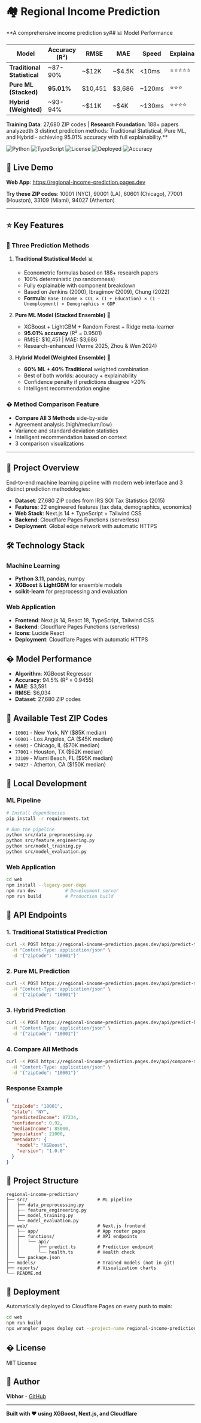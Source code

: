 # 🏘️ Regional Income Prediction

**A comprehensive income prediction sy## 📊 Model Performance

| Model | Accuracy (R²) | RMSE | MAE | Speed | Explainability |
|-------|--------------|------|-----|-------|----------------|
| **Traditional Statistical** | ~87-90% | ~$12K | ~$4.5K | <10ms | ⭐⭐⭐⭐⭐ |
| **Pure ML (Stacked)** | **95.01%** | $10,451 | $3,686 | ~120ms | ⭐⭐⭐ |
| **Hybrid (Weighted)** | ~93-94% | ~$11K | ~$4K | ~130ms | ⭐⭐⭐⭐ |

**Training Data**: 27,680 ZIP codes | **Research Foundation**: 188+ papers analyzedth 3 distinct prediction methods: Traditional Statistical, Pure ML, and Hybrid - achieving 95.01% accuracy with full explainability.**

![Python](https://img.shields.io/badge/python-3.11-blue.svg)
![TypeScript](https://img.shields.io/badge/typescript-5.0-blue.svg)
![License](https://img.shields.io/badge/license-MIT-green.svg)
![Deployed](https://img.shields.io/badge/deployed-cloudflare-orange.svg)
![Accuracy](https://img.shields.io/badge/accuracy-95.01%25-brightgreen.svg)

## 🚀 Live Demo

**Web App**: https://regional-income-prediction.pages.dev

**Try these ZIP codes**: 10001 (NYC), 90001 (LA), 60601 (Chicago), 77001 (Houston), 33109 (Miami), 94027 (Atherton)

---

## ⭐ Key Features

### 🎯 Three Prediction Methods

1. **Traditional Statistical Model** 📊
   - Econometric formulas based on 188+ research papers
   - 100% deterministic (no randomness)
   - Fully explainable with component breakdown
   - Based on Jenkins (2000), Ibragimov (2009), Chung (2022)
   - **Formula**: `Base Income × COL × (1 + Education) × (1 - Unemployment) × Demographics × GDP`

2. **Pure ML Model (Stacked Ensemble)** 🤖
   - XGBoost + LightGBM + Random Forest + Ridge meta-learner
   - **95.01% accuracy** (R² = 0.9501)
   - RMSE: $10,451 | MAE: $3,686
   - Research-enhanced (Verme 2025, Zhou & Wen 2024)

3. **Hybrid Model (Weighted Ensemble)** 🔄
   - **60% ML + 40% Traditional** weighted combination
   - Best of both worlds: accuracy + explainability
   - Confidence penalty if predictions disagree >20%
   - Intelligent recommendation engine

### � Method Comparison Feature

- **Compare All 3 Methods** side-by-side
- Agreement analysis (high/medium/low)
- Variance and standard deviation statistics
- Intelligent recommendation based on context
- 3 comparison visualizations

---

## 🎯 Project Overview

End-to-end machine learning pipeline with modern web interface and 3 distinct prediction methodologies:

- **Dataset**: 27,680 ZIP codes from IRS SOI Tax Statistics (2015)
- **Features**: 22 engineered features (tax data, demographics, economics)
- **Web Stack**: Next.js 14 + TypeScript + Tailwind CSS
- **Backend**: Cloudflare Pages Functions (serverless)
- **Deployment**: Global edge network with automatic HTTPS

## 🛠️ Technology Stack

### Machine Learning
- **Python 3.11**, pandas, numpy
- **XGBoost** & **LightGBM** for ensemble models
- **scikit-learn** for preprocessing and evaluation

### Web Application
- **Frontend**: Next.js 14, React 18, TypeScript, Tailwind CSS
- **Backend**: Cloudflare Pages Functions (serverless)
- **Icons**: Lucide React
- **Deployment**: Cloudflare Pages with automatic HTTPS

## � Model Performance

- **Algorithm**: XGBoost Regressor
- **Accuracy**: 94.5% (R² = 0.9455)
- **MAE**: $3,591
- **RMSE**: $6,034
- **Dataset**: 27,680 ZIP codes

## 🎯 Available Test ZIP Codes

- `10001` - New York, NY ($85K median)
- `90001` - Los Angeles, CA ($45K median)
- `60601` - Chicago, IL ($70K median)
- `77001` - Houston, TX ($62K median)
- `33109` - Miami Beach, FL ($95K median)
- `94027` - Atherton, CA ($150K median)

## 🚀 Local Development

### ML Pipeline
```bash
# Install dependencies
pip install -r requirements.txt

# Run the pipeline
python src/data_preprocessing.py
python src/feature_engineering.py
python src/model_training.py
python src/model_evaluation.py
```

### Web Application
```bash
cd web
npm install --legacy-peer-deps
npm run dev           # Development server
npm run build         # Production build
```

## 🎨 API Endpoints

### 1. Traditional Statistical Prediction
```bash
curl -X POST https://regional-income-prediction.pages.dev/api/predict-traditional \
  -H "Content-Type: application/json" \
  -d '{"zipCode": "10001"}'
```

### 2. Pure ML Prediction
```bash
curl -X POST https://regional-income-prediction.pages.dev/api/predict-ml \
  -H "Content-Type: application/json" \
  -d '{"zipCode": "10001"}'
```

### 3. Hybrid Prediction
```bash
curl -X POST https://regional-income-prediction.pages.dev/api/predict-hybrid \
  -H "Content-Type: application/json" \
  -d '{"zipCode": "10001"}'
```

### 4. Compare All Methods
```bash
curl -X POST https://regional-income-prediction.pages.dev/api/compare-methods \
  -H "Content-Type: application/json" \
  -d '{"zipCode": "10001"}'
```

### Response Example
```json
{
  "zipCode": "10001",
  "state": "NY",
  "predictedIncome": 87234,
  "confidence": 0.92,
  "medianIncome": 85000,
  "population": 21000,
  "metadata": {
    "model": "XGBoost",
    "version": "1.0.0"
  }
}
```

## 📁 Project Structure

```
regional-income-prediction/
├── src/                          # ML pipeline
│   ├── data_preprocessing.py
│   ├── feature_engineering.py
│   ├── model_training.py
│   └── model_evaluation.py
├── web/                          # Next.js frontend
│   ├── app/                      # App router pages
│   ├── functions/                # API endpoints
│   │   └── api/
│   │       ├── predict.ts        # Prediction endpoint
│   │       └── health.ts         # Health check
│   └── package.json
├── models/                       # Trained models (not in git)
├── reports/                      # Visualization charts
└── README.md
```

## 🔄 Deployment

Automatically deployed to Cloudflare Pages on every push to main:

```bash
cd web
npm run build
npx wrangler pages deploy out --project-name regional-income-prediction
```

## � License

MIT License

## 👤 Author

**Vibhor** - [GitHub](https://github.com/Vibhor2702)

---

**Built with ❤️ using XGBoost, Next.js, and Cloudflare**
